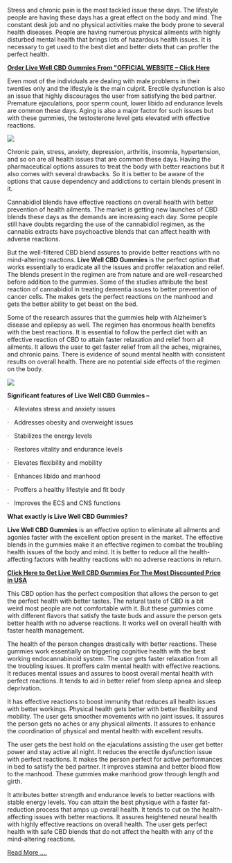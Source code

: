 Stress and chronic pain is the most tackled issue these days. The lifestyle people are having these days has a great effect on the body and mind. The constant desk job and no physical activities make the body prone to several health diseases. People are having numerous physical ailments with highly disturbed mental health that brings lots of hazardous health issues. It is necessary to get used to the best diet and better diets that can proffer the perfect health.

[**Order Live Well CBD Gummies From "OFFICIAL WEBSITE – Click Here**](https://www.glitco.com/get-live-well-cbd-gummies)

Even most of the individuals are dealing with male problems in their twenties only and the lifestyle is the main culprit. Erectile dysfunction is also an issue that highly discourages the user from satisfying the bed partner. Premature ejaculations, poor sperm count, lower libido ad endurance levels are common these days. Aging is also a major factor for such issues but with these gummies, the testosterone level gets elevated with effective reactions.

[![](https://blogger.googleusercontent.com/img/b/R29vZ2xl/AVvXsEjvPmuiziJ1vMUjSmBbuOIQUjc5WDHbC5U24QQtJxNRZV-mKaVdUQB3cL8B1Kpuo1flU5NrJyE2UAUlj9tSt5iInIEsqNtDfPZ1bv2JBxrp8D2adRdHUW_76pXibfoyi_8vMYy8bVmyKNKZWwICMH4ROUUH5VtN2Rx9K2xRCQ4stQO1ejet6_SMlGKrpF0/w640-h382/Screenshot%20(1380).png)](https://www.glitco.com/get-live-well-cbd-gummies)

Chronic pain, stress, anxiety, depression, arthritis, insomnia, hypertension, and so on are all health issues that are common these days. Having the pharmaceutical options assures to treat the body with better reactions but it also comes with several drawbacks. So it is better to be aware of the options that cause dependency and addictions to certain blends present in it.

Cannabidiol blends have effective reactions on overall health with better prevention of health ailments. The market is getting new launches of CBD blends these days as the demands are increasing each day. Some people still have doubts regarding the use of the cannabidiol regimen, as the cannabis extracts have psychoactive blends that can affect health with adverse reactions.

But the well-filtered CBD blend assures to provide better reactions with no mind-altering reactions. **Live Well CBD Gummies** is the perfect option that works essentially to eradicate all the issues and proffer relaxation and relief. The blends present in the regimen are from nature and are well-researched before addition to the gummies. Some of the studies attribute the best reaction of cannabidiol in treating dementia issues to better prevention of cancer cells. The makes gets the perfect reactions on the manhood and gets the better ability to get beast on the bed.

Some of the research assures that the gummies help with Alzheimer’s disease and epilepsy as well. The regimen has enormous health benefits with the best reactions. It is essential to follow the perfect diet with an effective reaction of CBD to attain faster relaxation and relief from all ailments. It allows the user to get faster relief from all the aches, migraines, and chronic pains. There is evidence of sound mental health with consistent results on overall health. There are no potential side effects of the regimen on the body.

[![](https://blogger.googleusercontent.com/img/b/R29vZ2xl/AVvXsEiNUOnY74kLdxs6Uu_WLoGPFz7QI_TBMPsDsfzk-MRyVSuNFprPXLAcJ9EC-r70kXd6T0RTkPqagwiymC14FqbnTPMW-YYZ-Yr-U5UEWcZk7zD6ZnH66BL-jws38BC8iwcJ8cY0Pag_fE9oPMp3frCn_5ebmdpo8CxCKmGZnRjrlmWNG2tLrem6i4__WdQ/w640-h348/Screenshot%20(1381).png)](https://www.glitco.com/get-live-well-cbd-gummies)

**Significant features of Live Well CBD Gummies –**

·   Alleviates stress and anxiety issues

·   Addresses obesity and overweight issues

·   Stabilizes the energy levels

·   Restores vitality and endurance levels

·   Elevates flexibility and mobility

·   Enhances libido and manhood

·   Proffers a healthy lifestyle and fit body

·   Improves the ECS and CNS functions

**What exactly is Live Well CBD Gummies?**

**Live Well CBD Gummies** is an effective option to eliminate all ailments and agonies faster with the excellent option present in the market. The effective blends in the gummies make it an effective regimen to combat the troubling health issues of the body and mind. It is better to reduce all the health-affecting factors with healthy reactions with no adverse reactions in return.

[**Click Here to Get Live Well CBD Gummies For The Most Discounted Price in USA**](https://www.glitco.com/get-live-well-cbd-gummies)

This CBD option has the perfect composition that allows the person to get the perfect health with better tastes. The natural taste of CBD is a bit weird most people are not comfortable with it. But these gummies come with different flavors that satisfy the taste buds and assure the person gets better health with no adverse reactions. It works well on overall health with faster health management.

The health of the person changes drastically with better reactions. These gummies work essentially on triggering cognitive health with the best working endocannabinoid system. The user gets faster relaxation from all the troubling issues. It proffers calm mental health with effective reactions. It reduces mental issues and assures to boost overall mental health with perfect reactions. It tends to aid in better relief from sleep apnea and sleep deprivation.

It has effective reactions to boost immunity that reduces all health issues with better workings. Physical health gets better with better flexibility and mobility. The user gets smoother movements with no joint issues. It assures the person gets no aches or any physical ailments. It assures to enhance the coordination of physical and mental health with excellent results. 

The user gets the best hold on the ejaculations assisting the user get better power and stay active all night. It reduces the erectile dysfunction issue with perfect reactions. It makes the person perfect for active performances in bed to satisfy the bed partner. It improves stamina and better blood flow to the manhood. These gummies make manhood grow through length and girth.

It attributes better strength and endurance levels to better reactions with stable energy levels. You can attain the best physique with a faster fat-reduction process that amps up overall health. It tends to cut on the health-affecting issues with better reactions. It assures heightened neural health with highly effective reactions on overall health. The user gets perfect health with safe CBD blends that do not affect the health with any of the mind-altering reactions.

[Read More ....](https://www.glitco.com/get-live-well-cbd-gummies)
